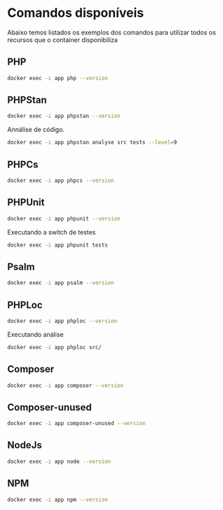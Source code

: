 # Comandos disponíveis

Abaixo temos listados os exemplos dos comandos para utilizar todos os recursos que o container disponibiliza

## PHP

```bash
docker exec -i app php --version
```

## PHPStan

```bash
docker exec -i app phpstan --version 
```

Annálise de código.

```bash
docker exec -i app phpstan analyse src tests --level=9
```

## PHPCs

```bash
docker exec -i app phpcs --version
```

## PHPUnit

```bash
docker exec -i app phpunit --version
```

Executando a switch de testes

```bash
docker exec -i app phpunit tests
```

## Psalm

```bash
docker exec -i app psalm --version
```

## PHPLoc

```bash
docker exec -i app phploc --version
```

Executando análise

```bash
docker exec -i app phploc src/
```

## Composer

```bash
docker exec -i app composer --version 
```

## Composer-unused

```bash
docker exec -i app composer-unused --version 
```

## NodeJs

```bash
docker exec -i app node --version
```

## NPM

```bash
docker exec -i app npm --version
```
